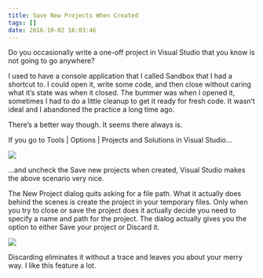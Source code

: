 ```yaml
---
title: Save New Projects When Created
tags: []
date: 2016-10-02 16:03:46
---
```


Do you occasionally write a one-off project in Visual Studio that you know is not going to go anywhere?

I used to have a console application that I called Sandbox that I had a shortcut to. I could open it, write some code, and then close without caring what it&rsquo;s state was when it closed. The bummer was when I opened it, sometimes I had to do a little cleanup to get it ready for fresh code. It wasn&rsquo;t ideal and I abandoned the practice a long time ago.

There&rsquo;s a better way though. It seems there always is.

If you go to Tools | Options | Projects and Solutions in Visual Studio&hellip;

![](http://codefoster.blob.core.windows.net/site/image/d0a2da4cf5894c84b19120b7c0955053/vsnewproj_01_1.png)

&hellip;and uncheck the Save new projects when created, Visual Studio makes the above scenario very nice.

The New Project dialog quits asking for a file path. What it actually does behind the scenes is create the project in your temporary files. Only when you try to close or save the project does it actually decide you need to specify a name and path for the project. The dialog actually gives you the option to either Save your project or Discard it.

![](http://codefoster.blob.core.windows.net/site/image/a95eba4d5a534640b634b811e2defbdf/vsnewproj_02_1.png)

Discarding eliminates it without a trace and leaves you about your merry way. I like this feature a lot.